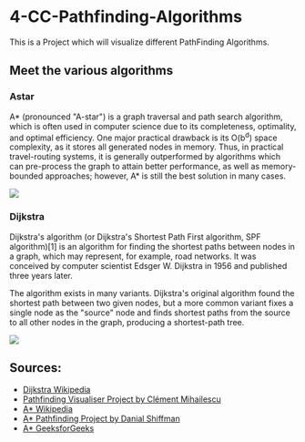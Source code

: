 # 4-CC-Pathfinding-Algorithms

This is a Project which will visualize different PathFinding Algorithms.

## Meet the various algorithms
### Astar
A* (pronounced "A-star") is a graph traversal and path search algorithm, which is often used in computer science due to its completeness, optimality, and optimal efficiency. One major practical drawback is its O(b<sup>d</sup>) space complexity, as it stores all generated nodes in memory. Thus, in practical travel-routing systems, it is generally outperformed by algorithms which can pre-process the graph to attain better performance, as well as memory-bounded approaches; however, A* is still the best solution in many cases.

![](https://upload.wikimedia.org/wikipedia/commons/5/5d/Astar_progress_animation.gif)

### Dijkstra
Dijkstra's algorithm (or Dijkstra's Shortest Path First algorithm, SPF algorithm)[1] is an algorithm for finding the shortest paths between nodes in a graph, which may represent, for example, road networks. It was conceived by computer scientist Edsger W. Dijkstra in 1956 and published three years later.

The algorithm exists in many variants. Dijkstra's original algorithm found the shortest path between two given nodes, but a more common variant fixes a single node as the "source" node and finds shortest paths from the source to all other nodes in the graph, producing a shortest-path tree.

![](https://upload.wikimedia.org/wikipedia/commons/2/23/Dijkstras_progress_animation.gif)

## Sources:
- [Dijkstra Wikipedia](https://en.wikipedia.org/wiki/Dijkstra%27s_algorithm)
- [Pathfinding Visualiser Project by Clément Mihailescu](https://github.com/clementmihailescu/Pathfinding-Visualizer)
- [A* Wikipedia](https://en.wikipedia.org/wiki/A*_search_algorithm)
- [A* Pathfinding Project by Danial Shiffman](https://thecodingtrain.com/CodingChallenges/051.1-astar.html)
- [A* GeeksforGeeks](https://www.geeksforgeeks.org/a-search-algorithm/)
